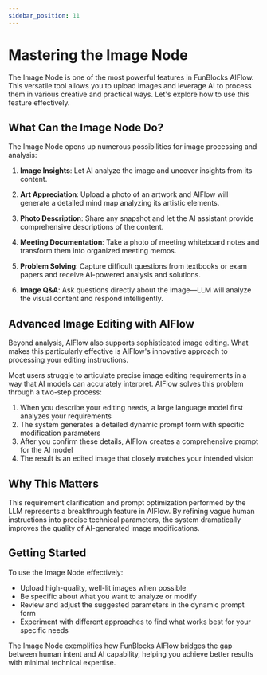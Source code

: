 ```yaml
---
sidebar_position: 11
---
```


# Mastering the Image Node

The Image Node is one of the most powerful features in FunBlocks AIFlow. This versatile tool allows you to upload images and leverage AI to process them in various creative and practical ways. Let's explore how to use this feature effectively.

## What Can the Image Node Do?

The Image Node opens up numerous possibilities for image processing and analysis:

1. **Image Insights**: Let AI analyze the image and uncover insights from its content.

2. **Art Appreciation**: Upload a photo of an artwork and AIFlow will generate a detailed mind map analyzing its artistic elements.

3. **Photo Description**: Share any snapshot and let the AI assistant provide comprehensive descriptions of the content.

4. **Meeting Documentation**: Take a photo of meeting whiteboard notes and transform them into organized meeting memos.

5. **Problem Solving**: Capture difficult questions from textbooks or exam papers and receive AI-powered analysis and solutions.

6. **Image Q&A**: Ask questions directly about the image—LLM will analyze the visual content and respond intelligently.

## Advanced Image Editing with AIFlow

Beyond analysis, AIFlow also supports sophisticated image editing. What makes this particularly effective is AIFlow's innovative approach to processing your editing instructions.

Most users struggle to articulate precise image editing requirements in a way that AI models can accurately interpret. AIFlow solves this problem through a two-step process:

1. When you describe your editing needs, a large language model first analyzes your requirements
2. The system generates a detailed dynamic prompt form with specific modification parameters
3. After you confirm these details, AIFlow creates a comprehensive prompt for the AI model
4. The result is an edited image that closely matches your intended vision

## Why This Matters

This requirement clarification and prompt optimization performed by the LLM represents a breakthrough feature in AIFlow. By refining vague human instructions into precise technical parameters, the system dramatically improves the quality of AI-generated image modifications.

## Getting Started

To use the Image Node effectively:
- Upload high-quality, well-lit images when possible
- Be specific about what you want to analyze or modify
- Review and adjust the suggested parameters in the dynamic prompt form
- Experiment with different approaches to find what works best for your specific needs

The Image Node exemplifies how FunBlocks AIFlow bridges the gap between human intent and AI capability, helping you achieve better results with minimal technical expertise.